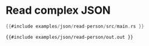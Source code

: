 # Read complex JSON

```rust
{{#include examples/json/read-person/src/main.rs }}
```

```
{{#include examples/json/read-person/out.out }}
```

